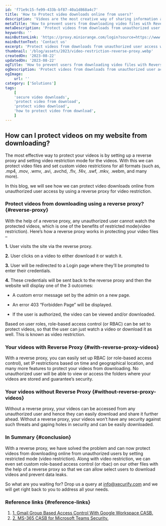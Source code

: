 ```yaml
---
id: 'f71e9c15-fe99-433b-bf87-40a1d868a4c7'
title: 'How to Protect video downloads online from users?'
description: 'Videos are the most creative way of sharing information across devices. They have become so common that users, mostly developers, prefer watching a tutorial over reading a guide instead. So naturally with this need, a threat of piracy does step in, and your videos may be a target of unauthorized downloading.'
metaTitle: 'How to prevent users from downloading video files with Reverse Proxy'
metaDescription: 'Protect videos from downloads from unauthorized user access with a reverse proxy. Protect video from downloading in restricted mode and set video as view only.'
keywords: ''
mainButtonLink: 'https://proxy.miniorange.com/login?source=https://www.miniorange.com/blog/protect-videos-from-downloading/'
mainButtonText: 'Contact us'
excerpt: 'Protect videos from downloads from unauthorized user access with a reverse proxy. Protect video from downloading in restricted mode and set video as view only.'
thumbnail: '/blog/assets/2023/video-restriction-reverse-proxy.webp'
createdOn: '2023-08-22'
updatedOn: '2023-08-22'
ogTitle: 'How to prevent users from downloading video files with Reverse Proxy'
ogDescription: 'Protect videos from downloads from unauthorized user access with a reverse proxy. Protect video from downloading in restricted mode and set video as view only.'
ogImage:
    url: ''
category: ['Solutions']
tags:
    [
	'secure video downloads',
    'protect video from download',
    'protect video download',
    'how to protect video from download',
    ]
---
```



## How can I protect videos on my website from downloading?

The most effective way to protect your videos is by setting up a reverse proxy and setting video restriction mode for the videos. With this we can protect video files and set custom video restrictions for all formats (such as, .mp4, .mov, .wmv, .avi, .avchd, .flv, .f4v, .swf, .mkv, .webm, and many more).

In this blog, we will see how we can protect video downloads online from unauthorized user access by using a reverse proxy for video restriction.

### Protect videos from downloading using a reverse proxy? {#reverse-proxy}

With the help of a reverse proxy, any unauthorized user cannot watch the protected videos, which is one of the benefits of restricted mode(video restriction). Here’s how a reverse proxy works in protecting your video files –

**1.** User visits the site via the reverse proxy.

**2.** User clicks on a video to either download it or watch it.

**3.** User will be redirected to a Login page where they’ll be prompted to enter their credentials.

**4.** These credentials will be sent back to the reverse proxy and then the website will display one of the 3 outcomes: 

- A custom error message set by the admin on a new page.

- An error 403 “Forbidden Page” will be displayed.

- If the user is authorized, the video can be viewed and/or downloaded.

Based on user roles, role-based access control (or RBAC) can be set to protect videos, so that the user can just watch a video or download it as well. This is known as video restriction.

### Your videos with Reverse Proxy {#with-reverse-proxy-videos}

With a reverse proxy, you can easily set up RBAC (or role-based access control), set IP restrictions based on time and geographical location, and many more features to protect your videos from downloading. No unauthorized user will be able to view or access the folders where your videos are stored and guarantee’s security.


### Your videos without Reverse Proxy {#without-reverse-proxy-videos}

Without a reverse proxy, your videos can be accessed from any unauthorized user and hence they can easily download and share it further ahead. Without a reverse proxy, your videos won’t have any security against such threats and gaping holes in security and can be easily downloaded.

### In Summary {#conclusion}

With a reverse proxy, we have solved the problem and can now protect videos from downloading online from unauthorized users by setting restricted mode (video restriction). Along with video restriction, we can even set custom role-based access control (or rbac) on our other files with the help of a reverse proxy so that we can allow select users to download videos and prevent data leaks.

So what are you waiting for? Drop us a query at [info@xecurify.com](mailto:info@xecurify.com) and we will get right back to you to address all your needs.

### Reference links  {#reference-links}

1. [1. Gmail Group Based Access Control With Google Workspace CASB.](https://www.miniorange.com/blog/gmail-group-based-access-control-with-google-workspace-casb/)
2. [2. MS-365 CASB for Microsoft Teams Security.](https://www.miniorange.com/blog/ms-365-casb-for-microsoft-teams-security/)



